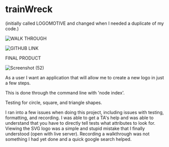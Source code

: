 # trainWreck
(initially called LOGOMOTIVE and changed when I needed a duplicate of my code.)

![WALK THROUGH](https://www.youtube.com/watch?v=sKZPZLPze4c) 


![GITHUB LINK](https://github.com/mayaj0yce/trainWreck.git)

FINAL PRODUCT


![Screenshot (52)](https://github.com/mayaj0yce/trainWreck/assets/129634010/8b9fa984-5330-4501-8ed8-7f747793d468)



As a user I want an application that will allow me to create a new logo in just a few steps.

This is done through the command line with 'node index'.

Testing for circle, square, and triangle shapes. 


I ran into a few issues when doing this project, including issues with testing, formatting, and recording.
I was able to get a TA's help and was able to understand that you have to directly tell tests what attributes to look for.
Viewing the SVG logo was a simple and stupid mistake that I finally understood (open with live server).
Recording a walkthrough was not something I had yet done and a quick google search helped.



